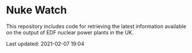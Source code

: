 # Nuke Watch

This repository includes code for retrieving the latest information available on the output of EDF nuclear power plants in the UK.

Last updated: 2021-02-07 19:04